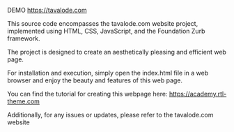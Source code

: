 DEMO
https://tavalode.com

This source code encompasses the tavalode.com website project,
implemented using HTML, CSS, JavaScript, and the Foundation Zurb framework.

The project is designed to create an aesthetically pleasing and efficient web page.

For installation and execution, simply open the index.html file in a web browser and enjoy the beauty and features of this web page.

You can find the tutorial for creating this webpage here:
https://academy.rtl-theme.com

Additionally, for any issues or updates, please refer to the tavalode.com website

